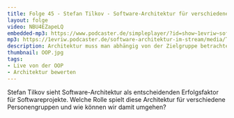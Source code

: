 ```yaml
---
title: Folge 45 - Stefan Tilkov - Software-Architektur für verschiedene Zielgruppen - Live von der OOP mit Lisa Moritz
layout: folge
video: NBU4EZapeLQ
embedded-mp3: https://www.podcaster.de/simpleplayer/?id=show~1evriw~software-architektur-im-stream~pod-603283d91e650123064448&v=1614151242
mp3: https://1evriw.podcaster.de/software-architektur-im-stream/media/Tilkov.mp3
description: Architektur muss man abhängig von der Zielgruppe betrachten.
thumbnail: OOP.jpg
tags:
- Live von der OOP
- Architektur bewerten
---
```


Stefan Tilkov sieht Software-Architektur als entscheidenden
Erfolgsfaktor für Softwareprojekte. Welche Rolle spielt diese
Architektur für verschiedene Personengruppen und wie können wir damit
umgehen?

